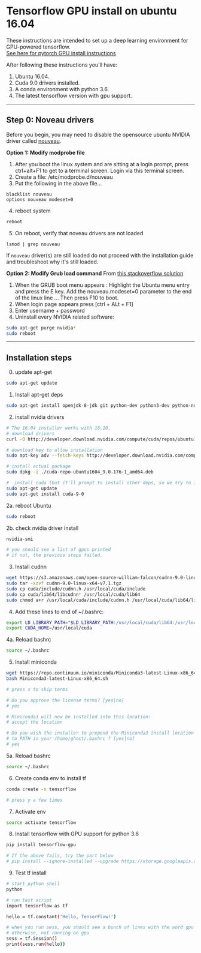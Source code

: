 # Tensorflow GPU install on ubuntu 16.04    

These instructions are intended to set up a deep learning environment for GPU-powered tensorflow.      
[See here for pytorch GPU install instructions](https://github.com/williamFalcon/pytorch-gpu-install)

After following these instructions you'll have:

1. Ubuntu 16.04. 
2. Cuda 9.0 drivers installed.
3. A conda environment with python 3.6.    
4. The latest tensorflow version with gpu support.   

---   
## Step 0: Noveau drivers     
Before you begin, you may need to disable the opensource ubuntu NVIDIA driver called [nouveau](https://nouveau.freedesktop.org/wiki/).

**Option 1: Modify modprobe file**
1. After you boot the linux system and are sitting at a login prompt, press ctrl+alt+F1 to get to a terminal screen.  Login via this terminal screen.
2. Create a file: /etc/modprobe.d/nouveau
3.  Put the following in the above file...
```
blacklist nouveau
options nouveau modeset=0
```
4. reboot system   
```bash
reboot
```   
    
5. On reboot, verify that noveau drivers are not loaded   
```
lsmod | grep nouveau
```

If `nouveau` driver(s) are still loaded do not proceed with the installation guide and troubleshoot why it's still loaded.    

**Option 2: Modify Grub load command**
From [this stackoverflow solution](https://askubuntu.com/questions/697389/blank-screen-ubuntu-15-04-update-with-nvidia-driver-nomodeset-does-not-work)    

1. When the GRUB boot menu appears : Highlight the Ubuntu menu entry and press the E key.
Add the nouveau.modeset=0 parameter to the end of the linux line ... Then press F10 to boot.   
2. When login page appears press [ctrl + ALt + F1]    
3. Enter username + password   
4. Uninstall every NVIDIA related software:   
```bash    
sudo apt-get purge nvidia*  
sudo reboot   
```   

---   
## Installation steps     


0. update apt-get   
``` bash 
sudo apt-get update
```
   
1. Install apt-get deps  
``` bash
sudo apt-get install openjdk-8-jdk git python-dev python3-dev python-numpy python3-numpy build-essential python-pip python3-pip python-virtualenv swig python-wheel libcurl3-dev   
```

2. install nvidia drivers 
``` bash
# The 16.04 installer works with 16.10.
# download drivers
curl -O http://developer.download.nvidia.com/compute/cuda/repos/ubuntu1604/x86_64/cuda-repo-ubuntu1604_9.0.176-1_amd64.deb

# download key to allow installation
sudo apt-key adv --fetch-keys http://developer.download.nvidia.com/compute/cuda/repos/ubuntu1604/x86_64/7fa2af80.pub

# install actual package
sudo dpkg -i ./cuda-repo-ubuntu1604_9.0.176-1_amd64.deb

#  install cuda (but it'll prompt to install other deps, so we try to install twice with a dep update in between
sudo apt-get update
sudo apt-get install cuda-9-0   
```    

2a. reboot Ubuntu
```bash
sudo reboot
```    

2b. check nvidia driver install 
``` bash
nvidia-smi   

# you should see a list of gpus printed    
# if not, the previous steps failed.   
``` 

3. Install cudnn   
``` bash
wget https://s3.amazonaws.com/open-source-william-falcon/cudnn-9.0-linux-x64-v7.1.tgz  
sudo tar -xzvf cudnn-9.0-linux-x64-v7.1.tgz  
sudo cp cuda/include/cudnn.h /usr/local/cuda/include
sudo cp cuda/lib64/libcudnn* /usr/local/cuda/lib64
sudo chmod a+r /usr/local/cuda/include/cudnn.h /usr/local/cuda/lib64/libcudnn*
```    

4. Add these lines to end of ~/.bashrc:   
``` bash
export LD_LIBRARY_PATH="$LD_LIBRARY_PATH:/usr/local/cuda/lib64:/usr/local/cuda/extras/CUPTI/lib64"
export CUDA_HOME=/usr/local/cuda
```   

4a. Reload bashrc     
``` bash 
source ~/.bashrc
```   

5. Install miniconda   
``` bash
wget https://repo.continuum.io/miniconda/Miniconda3-latest-Linux-x86_64.sh
bash Miniconda3-latest-Linux-x86_64.sh   

# press s to skip terms   

# Do you approve the license terms? [yes|no]
# yes

# Miniconda3 will now be installed into this location:
# accept the location

# Do you wish the installer to prepend the Miniconda3 install location
# to PATH in your /home/ghost/.bashrc ? [yes|no]
# yes    

```   

5a. Reload bashrc     
``` bash 
source ~/.bashrc
```   

6. Create conda env to install tf   
``` bash
conda create -n tensorflow

# press y a few times 
```   

7. Activate env   
``` bash
source activate tensorflow   
```

8. Install tensorflow with GPU support for python 3.6    
``` bash
pip install tensorflow-gpu

# If the above fails, try the part below
# pip install --ignore-installed --upgrade https://storage.googleapis.com/tensorflow/linux/gpu/tensorflow_gpu-1.2.0-cp36-cp36m-linux_x86_64.whl
```   

9. Test tf install   
``` bash
# start python shell   
python

# run test script   
import tensorflow as tf   

hello = tf.constant('Hello, TensorFlow!')

# when you run sess, you should see a bunch of lines with the word gpu in them (if install worked)
# otherwise, not running on gpu
sess = tf.Session()
print(sess.run(hello))
```  

